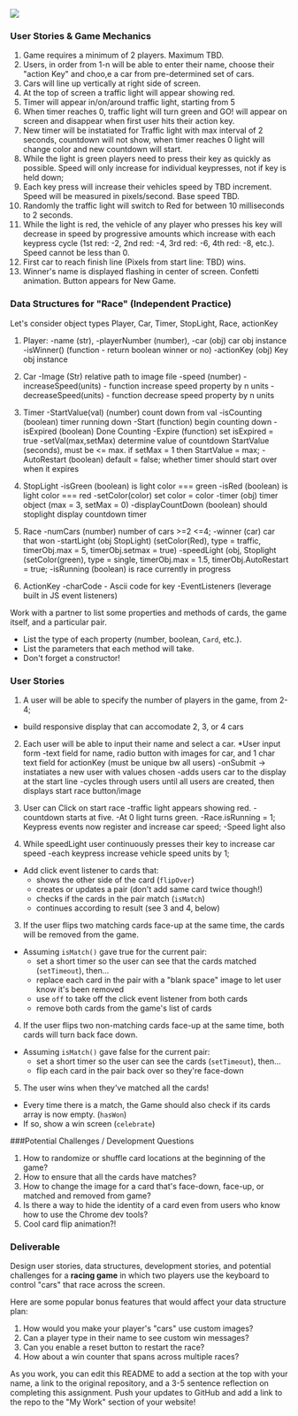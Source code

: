<!--
Creator: <Name>
Location: SF
-->

![](https://ga-dash.s3.amazonaws.com/production/assets/logo-9f88ae6c9c3871690e33280fcf557f33.png)

### User Stories & Game Mechanics
1. Game requires a minimum of 2 players. Maximum TBD.
2. Users, in order from 1-n will be able to enter their name, choose their "action Key" and choo,e a car from pre-determined set of cars.
2. Cars will line up vertically at right side of screen.
3. At the top of screen a traffic light will appear showing red.
4. Timer will appear in/on/around traffic light, starting from 5
4. When timer reaches 0, traffic light will turn green and GO! will appear on screen and disappear when first user hits their action key.
5. New timer will be instatiated for Traffic light with max interval of 2 seconds, countdown will not show, when timer reaches 0 light will change color and new countdown will start. 
6. While the light is green players need to press their key as quickly as possible. Speed will only increase for individual keypresses, not if key is held down;
7. Each key press will increase their vehicles speed by TBD increment. Speed will be measured in pixels/second. Base speed
  TBD. 
8. Randomly the traffic light will switch to Red for between 10 milliseconds to 2 seconds.
9. While the light is red, the vehicle of any player who presses his key will decrease in speed by progressive amounts which
  increase with each keypress cycle (1st red: -2, 2nd red: -4, 3rd red: -6, 4th red: -8, etc.). Speed cannot be less than 0.
10. First car to reach finish line (Pixels from start line: TBD) wins.
11. Winner's name is displayed flashing in center of screen. Confetti animation. Button appears for New Game.

### Data Structures for "Race" (Independent Practice)
Let's consider object types Player, Car, Timer, StopLight, Race, actionKey
1. Player:
-name (str),
-playerNumber (number),
-car (obj) car obj instance
-isWinner() (function - return boolean winner or no)
-actionKey (obj) Key obj instance

2. Car
-Image (Str) relative path to image file
-speed (number) 
-increaseSpeed(units) - function increase speed property by n units
-decreaseSpeed(units) - function decrease speed property by n units

3. Timer
-StartValue(val) (number) count down from val
-isCounting (boolean) timer running down
-Start (function) begin counting down
-isExpired (boolean) Done Counting
-Expire (function) set isExpired = true
-setVal(max,setMax) determine value of countdown StartValue (seconds), must be <= max. if setMax = 1 then StartValue = max;
-AutoRestart (boolean) default = false; whether timer should start over when it expires

4. StopLight
-isGreen (boolean) is light color === green
-isRed (boolean) is light color === red
-setColor(color) set color = color
-timer (obj) timer object (max = 3, setMax = 0)
-displayCountDown (boolean) should stoplight display countdown timer

5. Race
-numCars (number) number of cars >=2 <=4;
-winner (car) car that won
-startLight (obj StopLight) (setColor(Red), type = traffic, timerObj.max = 5, timerObj.setmax = true)
-speedLight (obj, Stoplight (setColor(green), type = single, timerObj.max = 1.5, timerObj.AutoRestart = true;
-isRunning (boolean) is race currently in progress

6. ActionKey
-charCode - Ascii code for key
-EventListeners (leverage built in JS event listeners)

Work with a partner to list some properties and methods of cards, the game itself, and a particular pair.

* List the type of each property (number, boolean, `Card`, etc.).
* List the parameters that each method will take.
* Don't forget a constructor!

### User Stories

1. A user will be able to specify the number of players in the game, from 2-4;
  * build responsive display that can accomodate 2, 3, or 4 cars
  
2. Each user will be able to input their name and select a car.
  *User input form
  -text field for name, radio button with images for car, and 1 char text field for actionKey (must be unique bw all users)
  -onSubmit -> instatiates a new user with values chosen
  -adds users car to the display at the start line
  -cycles through users until all users are created, then displays start race button/image
  
3. User can Click on start race
  -traffic light appears showing red. 
   -countdown starts at five. 
   -At 0 light turns green. 
   -Race.isRunning = 1; Keypress events now register and increase car speed;
   -Speed light also 

2. While speedLight user continuously presses their key to increase car speed
  -each keypress increase vehicle speed units by 1;
  * Add click event listener to cards that:
     - shows the other side of the card (`flipOver`)
     - creates or updates a pair (don't add same card twice though!)
     - checks if the cards in the pair match (`isMatch`)
     - continues according to result (see 3 and 4, below)

3. If the user flips two matching cards face-up at the same time, the cards will be removed from the game.
  * Assuming `isMatch()` gave true for the current pair:
    - set a short timer so the user can see that the cards matched (`setTimeout`), then...
    - replace each card in the pair with a "blank space" image to let user know it's been removed
    - use `off` to take off the click event listener from both cards
    - remove both cards from the game's list of cards

4. If the user flips two non-matching cards face-up at the same time, both cards will turn back face down.
  * Assuming `isMatch()` gave false for the current pair:
    - set a short timer so the user can see the cards (`setTimeout`), then...
    - flip each card in the pair back over so they're face-down

5. The user wins when they've matched all the cards!
  * Every time there is a match, the Game should also check if its cards array is now empty. (`hasWon`)
  * If so, show a win screen (`celebrate`)


###Potential Challenges / Development Questions

1. How to randomize or shuffle card locations at the beginning of the game?
2. How to ensure that all the cards have matches?
3. How to change the image for a card that's face-down, face-up, or matched and removed from game?
4. Is there a way to hide the identity of a card even from users who know how to use the Chrome dev tools?
5. Cool card flip animation?!

### Deliverable

Design user stories, data structures, development stories, and potential challenges for a **racing game** in which two players use the keyboard to control "cars" that race across the screen.

Here are some popular bonus features that would affect your data structure plan:

1. How would you make your player's "cars" use custom images?
2. Can a player type in their name to see custom win messages?
3. Can you enable a reset button to restart the race?
4. How about a win counter that spans across multiple races?

As you work, you can edit this README to add a section at the top with your name, a link to the original repository, and a 3-5 sentence reflection on completing this assignment. Push your updates to GitHub and add a link to the repo to the "My Work" section of your website!
